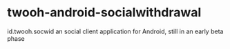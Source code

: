 twooh-android-socialwithdrawal
==============================

id.twooh.socwid an social client application for Android, still in an early beta phase